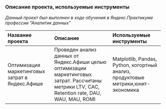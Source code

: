 ### Описание проекта, используемые инструменты

*Данный проект был выполнен в ходе обучения в Яндекс.Практикуме профессии "Аналитик данных"*

| Название проекта | Описание | Используемые инструменты |
| :-------------------- | :--------------------- |:---------------------------|
| Оптимизация маркетинговых затрат в Яндекс.Афише | Проведен анализ данных от Яндекс.Афиши целью оптимизации маркетинговых затрат. Рассчитаны метрики LTV, CAC, Retention rate, DAU, WAU, MAU, ROMI | Matplotlib, Pandas, Python, когортный анализ, продуктовые метрики,юнит-экономика |
